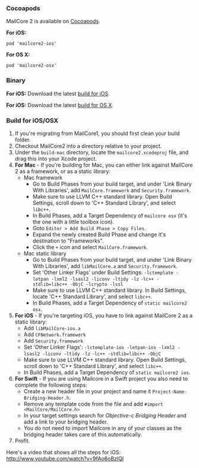 ### Cocoapods ###

MailCore 2 is available on [Cocoapods](http://cocoapods.org/).

**For iOS:**
```
pod 'mailcore2-ios'
```

**For OS X:**
```
pod 'mailcore2-osx'
```

### Binary ###

**For iOS:**
Download the latest [build for iOS](http://d.etpan.org/mailcore2-deps/mailcore2-ios/).

**For iOS:**
Download the latest [build for OS X](http://d.etpan.org/mailcore2-deps/mailcore2-osx/).

### Build for iOS/OSX ###

1. If you're migrating from MailCore1, you should first clean your build folder.
2. Checkout MailCore2 into a directory relative to your project.
3. Under the `build-mac` directory, locate the `mailcore2.xcodeproj` file, and drag this into your Xcode project.
4. **For Mac** - If you're building for Mac, you can either link against MailCore 2 as a framework, or as a static library:
    * Mac framework
        - Go to Build Phases from your build target, and under 'Link Binary With Libraries', add `MailCore.framework` and `Security.framework`.
        - Make sure to use LLVM C++ standard library.  Open Build Settings, scroll down to 'C++ Standard Library', and select `libc++`.
        - In Build Phases, add a Target Dependency of `mailcore osx` (it's the one with a little toolbox icon).
        - Goto `Editor > Add Build Phase > Copy Files`.
        - Expand the newly created Build Phase and change it's destination to "Frameworks".
        - Click the `+` icon and select `MailCore.framework`.
    * Mac static library
        - Go to Build Phases from your build target, and under 'Link Binary With Libraries', add `libMailCore.a` and `Security.framework`.
        - Set 'Other Linker Flags' under Build Settings: `-lctemplate -letpan -lxml2 -lsasl2 -liconv -ltidy -lz` `-lc++ -stdlib=libc++ -ObjC -lcrypto -lssl`
        - Make sure to use LLVM C++ standard library.  In Build Settings, locate 'C++ Standard Library', and select `libc++`.
        - In Build Phases, add a Target Dependency of `static mailcore2 osx`.
5. **For iOS** - If you're targeting iOS, you have to link against MailCore 2 as a static library:
    * Add `libMailCore-ios.a`
    * Add `CFNetwork.framework`
	* Add `Security.framework`
    * Set 'Other Linker Flags': `-lctemplate-ios -letpan-ios -lxml2 -lsasl2 -liconv -ltidy -lz` `-lc++ -stdlib=libc++ -ObjC`
    * Make sure to use LLVM C++ standard library.  Open Build Settings, scroll down to 'C++ Standard Library', and select `libc++`.
    * In Build Phases, add a Target Dependency of `static mailcore2 ios`.
6. **For Swift** - If you are using Mailcore in a Swift project you also need to complete the following steps:
    * Create a new header file in your project and name it ```Project-Name-Bridging-Header.h```.
    * Remove any template code from the file and add ```#import <MailCore/MailCore.h>```
    * In your target settings search for _Objective-c Bridging Header_ and add a link to your bridging header.
    * You do not need to import Mailcore in any of your classes as the bridging header takes care of this automatically.
7. Profit.

Here's a video that shows all the steps for iOS:
http://www.youtube.com/watch?v=9fAo6oBzlQI
